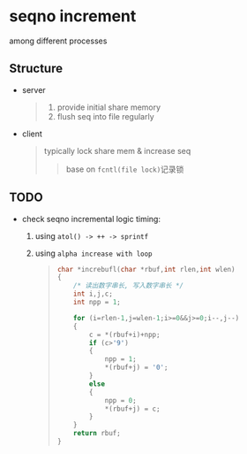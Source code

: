 # seqno increment

among different processes

## Structure

- server

  > 1. provide initial share memory  
  > 2. flush seq into file regularly


- client

  > typically lock share mem & increase seq  
  > > base on `fcntl(file lock)`记录锁

## TODO

- check seqno incremental logic timing:

  1. using `atol() -> ++ -> sprintf`

  2. using `alpha increase with loop`

     > ```c
     > char *increbufl(char *rbuf,int rlen,int wlen)
     > {
     >     /* 读出数字串长, 写入数字串长 */
     >     int i,j,c;
     >     int npp = 1;
     >
     >     for (i=rlen-1,j=wlen-1;i>=0&&j>=0;i--,j--)
     >     {
     >         c = *(rbuf+i)+npp;
     >         if (c>'9')
     >         {
     >             npp = 1;
     >             *(rbuf+j) = '0';
     >         }
     >         else
     >         {
     >             npp = 0;
     >             *(rbuf+j) = c;
     >         }
     >     }
     >     return rbuf;
     > }
     > ```
     >
